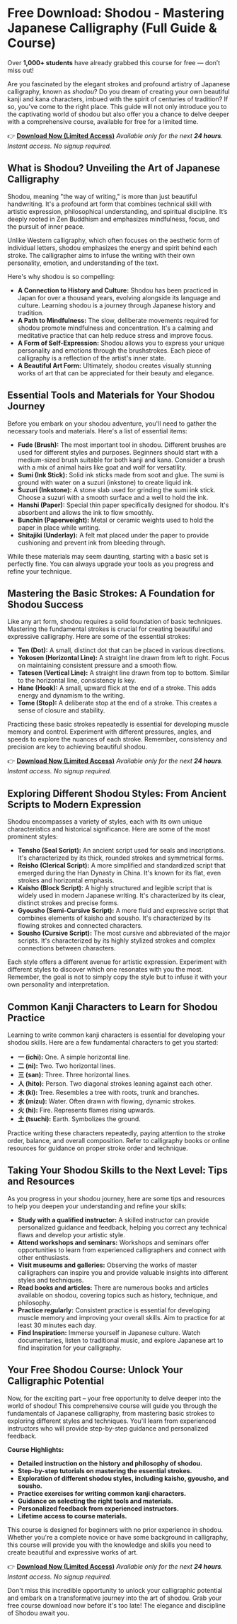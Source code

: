 # Free Download: Shodou - Mastering Japanese Calligraphy (Full Guide & Course)

Over **1,000+ students** have already grabbed this course for free — don’t miss out!

Are you fascinated by the elegant strokes and profound artistry of Japanese calligraphy, known as *shodou*? Do you dream of creating your own beautiful kanji and kana characters, imbued with the spirit of centuries of tradition? If so, you've come to the right place. This guide will not only introduce you to the captivating world of shodou but also offer you a chance to delve deeper with a comprehensive course, available for free for a limited time.

👉 **[Download Now (Limited Access)](https://udemywork.com/shodou)**
_Available only for the next **24 hours**. Instant access. No signup required._

## What is Shodou? Unveiling the Art of Japanese Calligraphy

Shodou, meaning "the way of writing," is more than just beautiful handwriting. It's a profound art form that combines technical skill with artistic expression, philosophical understanding, and spiritual discipline. It’s deeply rooted in Zen Buddhism and emphasizes mindfulness, focus, and the pursuit of inner peace.

Unlike Western calligraphy, which often focuses on the aesthetic form of individual letters, shodou emphasizes the energy and spirit behind each stroke. The calligrapher aims to infuse the writing with their own personality, emotion, and understanding of the text.

Here's why shodou is so compelling:

*   **A Connection to History and Culture:** Shodou has been practiced in Japan for over a thousand years, evolving alongside its language and culture. Learning shodou is a journey through Japanese history and tradition.
*   **A Path to Mindfulness:** The slow, deliberate movements required for shodou promote mindfulness and concentration. It's a calming and meditative practice that can help reduce stress and improve focus.
*   **A Form of Self-Expression:** Shodou allows you to express your unique personality and emotions through the brushstrokes. Each piece of calligraphy is a reflection of the artist's inner state.
*   **A Beautiful Art Form:** Ultimately, shodou creates visually stunning works of art that can be appreciated for their beauty and elegance.

## Essential Tools and Materials for Your Shodou Journey

Before you embark on your shodou adventure, you'll need to gather the necessary tools and materials. Here's a list of essential items:

*   **Fude (Brush):** The most important tool in shodou. Different brushes are used for different styles and purposes. Beginners should start with a medium-sized brush suitable for both kanji and kana. Consider a brush with a mix of animal hairs like goat and wolf for versatility.
*   **Sumi (Ink Stick):** Solid ink sticks made from soot and glue. The sumi is ground with water on a suzuri (inkstone) to create liquid ink.
*   **Suzuri (Inkstone):** A stone slab used for grinding the sumi ink stick. Choose a suzuri with a smooth surface and a well to hold the ink.
*   **Hanshi (Paper):** Special thin paper specifically designed for shodou. It's absorbent and allows the ink to flow smoothly.
*   **Bunchin (Paperweight):** Metal or ceramic weights used to hold the paper in place while writing.
*   **Shitajiki (Underlay):** A felt mat placed under the paper to provide cushioning and prevent ink from bleeding through.

While these materials may seem daunting, starting with a basic set is perfectly fine. You can always upgrade your tools as you progress and refine your technique.

## Mastering the Basic Strokes: A Foundation for Shodou Success

Like any art form, shodou requires a solid foundation of basic techniques. Mastering the fundamental strokes is crucial for creating beautiful and expressive calligraphy. Here are some of the essential strokes:

*   **Ten (Dot):** A small, distinct dot that can be placed in various directions.
*   **Yokosen (Horizontal Line):** A straight line drawn from left to right. Focus on maintaining consistent pressure and a smooth flow.
*   **Tatesen (Vertical Line):** A straight line drawn from top to bottom. Similar to the horizontal line, consistency is key.
*   **Hane (Hook):** A small, upward flick at the end of a stroke. This adds energy and dynamism to the writing.
*   **Tome (Stop):** A deliberate stop at the end of a stroke. This creates a sense of closure and stability.

Practicing these basic strokes repeatedly is essential for developing muscle memory and control. Experiment with different pressures, angles, and speeds to explore the nuances of each stroke. Remember, consistency and precision are key to achieving beautiful shodou.

👉 **[Download Now (Limited Access)](https://udemywork.com/shodou)**
_Available only for the next **24 hours**. Instant access. No signup required._

## Exploring Different Shodou Styles: From Ancient Scripts to Modern Expression

Shodou encompasses a variety of styles, each with its own unique characteristics and historical significance. Here are some of the most prominent styles:

*   **Tensho (Seal Script):** An ancient script used for seals and inscriptions. It's characterized by its thick, rounded strokes and symmetrical forms.
*   **Reisho (Clerical Script):** A more simplified and standardized script that emerged during the Han Dynasty in China. It's known for its flat, even strokes and horizontal emphasis.
*   **Kaisho (Block Script):** A highly structured and legible script that is widely used in modern Japanese writing. It's characterized by its clear, distinct strokes and precise forms.
*   **Gyousho (Semi-Cursive Script):** A more fluid and expressive script that combines elements of kaisho and sousho. It's characterized by its flowing strokes and connected characters.
*   **Sousho (Cursive Script):** The most cursive and abbreviated of the major scripts. It's characterized by its highly stylized strokes and complex connections between characters.

Each style offers a different avenue for artistic expression. Experiment with different styles to discover which one resonates with you the most. Remember, the goal is not to simply copy the style but to infuse it with your own personality and interpretation.

## Common Kanji Characters to Learn for Shodou Practice

Learning to write common kanji characters is essential for developing your shodou skills. Here are a few fundamental characters to get you started:

*   **一 (ichi):** One. A simple horizontal line.
*   **二 (ni):** Two. Two horizontal lines.
*   **三 (san):** Three. Three horizontal lines.
*   **人 (hito):** Person. Two diagonal strokes leaning against each other.
*   **木 (ki):** Tree. Resembles a tree with roots, trunk and branches.
*   **水 (mizu):** Water. Often drawn with flowing, dynamic strokes.
*   **火 (hi):** Fire. Represents flames rising upwards.
*   **土 (tsuchi):** Earth. Symbolizes the ground.

Practice writing these characters repeatedly, paying attention to the stroke order, balance, and overall composition. Refer to calligraphy books or online resources for guidance on proper stroke order and technique.

## Taking Your Shodou Skills to the Next Level: Tips and Resources

As you progress in your shodou journey, here are some tips and resources to help you deepen your understanding and refine your skills:

*   **Study with a qualified instructor:** A skilled instructor can provide personalized guidance and feedback, helping you correct any technical flaws and develop your artistic style.
*   **Attend workshops and seminars:** Workshops and seminars offer opportunities to learn from experienced calligraphers and connect with other enthusiasts.
*   **Visit museums and galleries:** Observing the works of master calligraphers can inspire you and provide valuable insights into different styles and techniques.
*   **Read books and articles:** There are numerous books and articles available on shodou, covering topics such as history, technique, and philosophy.
*   **Practice regularly:** Consistent practice is essential for developing muscle memory and improving your overall skills. Aim to practice for at least 30 minutes each day.
*   **Find Inspiration:** Immerse yourself in Japanese culture. Watch documentaries, listen to traditional music, and explore Japanese art to find inspiration for your calligraphy.

## Your Free Shodou Course: Unlock Your Calligraphic Potential

Now, for the exciting part – your free opportunity to delve deeper into the world of shodou! This comprehensive course will guide you through the fundamentals of Japanese calligraphy, from mastering basic strokes to exploring different styles and techniques. You'll learn from experienced instructors who will provide step-by-step guidance and personalized feedback.

**Course Highlights:**

*   **Detailed instruction on the history and philosophy of shodou.**
*   **Step-by-step tutorials on mastering the essential strokes.**
*   **Exploration of different shodou styles, including kaisho, gyousho, and sousho.**
*   **Practice exercises for writing common kanji characters.**
*   **Guidance on selecting the right tools and materials.**
*   **Personalized feedback from experienced instructors.**
*   **Lifetime access to course materials.**

This course is designed for beginners with no prior experience in shodou. Whether you're a complete novice or have some background in calligraphy, this course will provide you with the knowledge and skills you need to create beautiful and expressive works of art.

👉 **[Download Now (Limited Access)](https://udemywork.com/shodou)**
_Available only for the next **24 hours**. Instant access. No signup required._

Don't miss this incredible opportunity to unlock your calligraphic potential and embark on a transformative journey into the art of shodou. Grab your free course download now before it's too late! The elegance and discipline of Shodou await you.
